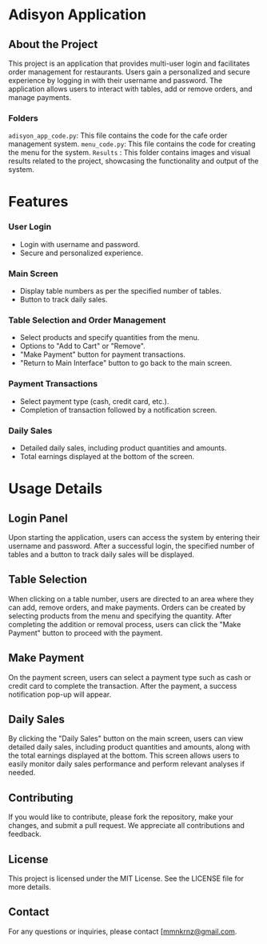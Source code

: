 # Adisyon Application

## About the Project
This project is an application that provides multi-user login and facilitates order management for restaurants. Users gain a personalized and secure experience by logging in with their username and password. The application allows users to interact with tables, add or remove orders, and manage payments.

### Folders
`adisyon_app_code.py`: This file contains the code for the cafe order management system.
`menu_code.py`: This file contains the code for creating the menu for the system.
`Results` : This folder contains images and visual results related to the project, showcasing the functionality and output of the system.

# Features

### User Login
- Login with username and password.
- Secure and personalized experience.
### Main Screen
- Display table numbers as per the specified number of tables.
- Button to track daily sales.
### Table Selection and Order Management
- Select products and specify quantities from the menu.
- Options to "Add to Cart" or "Remove".
- "Make Payment" button for payment transactions.
- "Return to Main Interface" button to go back to the main screen.
### Payment Transactions
- Select payment type (cash, credit card, etc.).
- Completion of transaction followed by a notification screen.
### Daily Sales
- Detailed daily sales, including product quantities and amounts.
- Total earnings displayed at the bottom of the screen.

# Usage Details
## Login Panel
Upon starting the application, users can access the system by entering their username and password. After a successful login, the specified number of tables and a button to track daily sales will be displayed.

## Table Selection
When clicking on a table number, users are directed to an area where they can add, remove orders, and make payments. Orders can be created by selecting products from the menu and specifying the quantity. After completing the addition or removal process, users can click the "Make Payment" button to proceed with the payment.

## Make Payment
On the payment screen, users can select a payment type such as cash or credit card to complete the transaction. After the payment, a success notification pop-up will appear.

## Daily Sales
By clicking the "Daily Sales" button on the main screen, users can view detailed daily sales, including product quantities and amounts, along with the total earnings displayed at the bottom. This screen allows users to easily monitor daily sales performance and perform relevant analyses if needed.


## Contributing
If you would like to contribute, please fork the repository, make your changes, and submit a pull request. We appreciate all contributions and feedback.

## License
This project is licensed under the MIT License. See the LICENSE file for more details.

## Contact
For any questions or inquiries, please contact [mmnkrnz@gmail.com.
